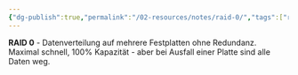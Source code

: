 ```yaml
---
{"dg-publish":true,"permalink":"/02-resources/notes/raid-0/","tags":["raid/striping","performance/keine-redundanz"],"noteIcon":"","updated":"2025-08-28T20:50:30.000+02:00"}
---
```



**RAID 0** - Datenverteilung auf mehrere Festplatten ohne Redundanz.
Maximal schnell, 100% Kapazität - aber bei Ausfall einer Platte sind alle Daten weg.